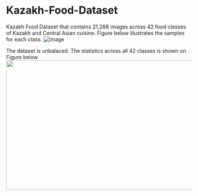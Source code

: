 # Kazakh-Food-Dataset
Kazakh Food Dataset that contains 21,288 images across 42 food classes of Kazakh and Central Asian cuisine. 
Figure below illustrates the samples for each class. 
![image](https://github.com/IS2AI/Kazakh-Food-Dataset/blob/main/figures/samples.png)

The dataset is unbalaced. The statistics across all 42 classes is shown on Figure below.
<img src="https://github.com/IS2AI/Kazakh-Food-Dataset/blob/main/figures/stats_plot.png" width="600" height="350">
